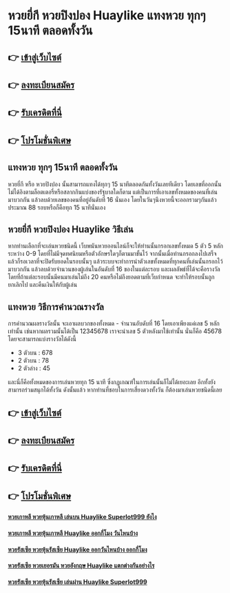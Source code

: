 # หวยยี่กี หวยปิงปอง Huaylike แทงหวย ทุกๆ 15นาที ตลอดทั้งวัน

## 👉 [เข้าสู่เว็บไซต์](https://bit.ly/3QUJnn2)
## 👉 [ลงทะเบียนสมัคร](https://bit.ly/3QUJnn2)
## 👉 [รับเครดิตที่นี่](https://bit.ly/3QUJnn2)
## 👉 [โปรโมชั่นพิเศษ](https://bit.ly/3QUJnn2)

## แทงหวย ทุกๆ 15นาที ตลอดทั้งวัน
หวยยี่กี หรือ หวยปิงปอง นั้นสามารถแทงได้ทุกๆ 15 นาทีตลอดกันทั้งวันเลยทีเดียว โดยเลขที่ออกนั้นไม่ได้อิงตามล็อตเตอรี่หรือสลากกินแบ่งของรัฐบาลใดก็ตาม แต่เป็นการที่เอาเลขทั้งหมดของคนที่เล่นมาบวกกัน แล้วลบด้วยเลขของคนที่อยู่อันดับที่ 16 นั่นเอง โดยในวันๆนึงหวยนี้จะออกรวมๆกันแล้วประมาณ 88 รอบหรือก็คือทุก 15 นาทีนั่นเอง

## หวยยี่กี หวยปิงปอง Huaylike วิธีเล่น
หากท่านเลือกที่จะเล่นหวยชนิดนี้ เว็บพนันหวยออนไลน์ก็จะให้ท่านนั้นกรอกเลขทั้งหมด 5 ตัว 5 หลัก ระหว่าง 0-9 โดยที่ไม่มีจุดทศนิยมหรือตัวอักษรใดๆก็ตามมาขั้นไว้ จากนั้นเมื่อท่านกรอกลงไปเสร็จแล้วก็รอเวลาที่จะปิดรับยอดในรอบนั้นๆ แล้วระบบจะทำการนำตัวเลขทั้งหมดที่ทุกคนที่เล่นนั้นกรอกไว้ มาบวกกัน แล้วลบด้วยจำนวนของผู้เล่นในอันดับที่ 16 ของในแต่ละรอบ และผลลัพธ์ที่ได้จะคือรางวัล โดยที่ถ้าแต่ละรอบนั้นมีคนมาเล่นไม่ถึง 20 คนหรือไม่ถึงยอดตามที่เว็บกำหนด จะทำให้รอบนั้นถูกยกเลิกไป และคืนเงินให้กับผู้เล่น

## แทงหวย วิธีการคำนวณรางวัล
การคำนวณผลรางวัลนั้น จะเอาผลบวกของทั้งหมด - จำนวนอับดับที่ 16 โดยเอาเพียงแค่เลข 5 หลักเท่านั้น เช่นหากผลรวมนั้นได้เป็น 12345678 เราจะนำเลข 5 ตัวหลังมาใช้เท่านั้น นั่นก็คือ 45678 โดยจะสามารถแบ่งรางวัลได้ดังนี้
- 3 ตัวบน : 678
- 2 ตัวบน : 78
- 2 ตัวล่าง : 45

และนี่ก็คือทั้งหมดของการเล่นหวยทุก 15 นาที ซึ่งกฏเกณฑ์ในการเล่นนั้นก็ไม่ได้เยอะเลย อีกทั้งยังสามารถร่วมสนุกได้ทั้งวัน ดังนั้นแล้ว หากท่านที่ชอบในการเสี่ยงดวงทั้งวัน ก็ต้องมาเล่นหวยชนิดนี้เลย

## 👉 [เข้าสู่เว็บไซต์](https://bit.ly/3QUJnn2)
## 👉 [ลงทะเบียนสมัคร](https://bit.ly/3QUJnn2)
## 👉 [รับเครดิตที่นี่](https://bit.ly/3QUJnn2)
## 👉 [โปรโมชั่นพิเศษ](https://bit.ly/3QUJnn2)

#### [หวยเกาหลี หวยหุ้นเกาหลี เล่นบน Huaylike Superlot999 ยังไง](https://atom.io/themes/หวยเกาหลี%20หวยหุ้นเกาหลี%20เล่นบน%20Huaylike%20Superlot999%20ยังไง)
#### [หวยเกาหลี หวยหุ้นเกาหลี Huaylike ออกกี่โมง วันไหนบ้าง](https://atom.io/themes/หวยเกาหลี%20หวยหุ้นเกาหลี%20Huaylike%20ออกกี่โมง%20วันไหนบ้าง)
#### [หวยรัสเซีย หวยหุ้นรัสเซีย Huaylike ออกวันไหนบ้าง ออกกี่โมง](https://atom.io/themes/หวยรัสเซีย%20หวยหุ้นรัสเซีย%20Huaylike%20ออกวันไหนบ้าง%20ออกกี่โมง)
#### [หวยรัสเซีย หวยเยอรมัน หวยอังกฤษ Huaylike แตกต่างกันอย่างไร](https://atom.io/themes/หวยรัสเซีย%20หวยเยอรมัน%20หวยอังกฤษ%20Huaylike%20แตกต่างกันอย่างไร)
#### [หวยรัสเซีย หวยหุ้นรัสเซีย เล่นผ่าน Huaylike Superlot999](https://atom.io/themes/หวยรัสเซีย%20หวยหุ้นรัสเซีย%20เล่นผ่าน%20Huaylike%20Superlot999)